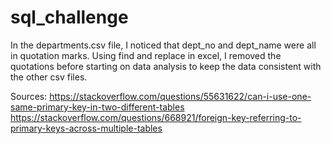 # sql_challenge
In the departments.csv file, I noticed that dept_no and dept_name were all in quotation marks. Using find and replace in excel, I removed the quotations before starting on data analysis to keep the data consistent with the other csv files. 

Sources: https://stackoverflow.com/questions/55631622/can-i-use-one-same-primary-key-in-two-different-tables
https://stackoverflow.com/questions/668921/foreign-key-referring-to-primary-keys-across-multiple-tables